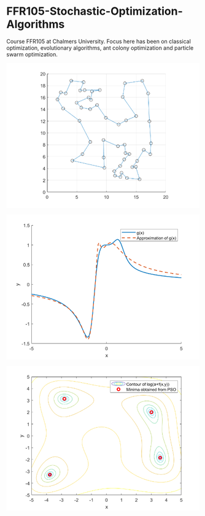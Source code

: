 # FFR105-Stochastic-Optimization-Algorithms
Course FFR105 at Chalmers University. Focus here has been on classical optimization, evolutionary algorithms, ant colony optimization and particle swarm optimization.

![](https://github.com/erik-norlin/FFR105-Stochastic-Optimization-Algorithms/blob/main/Home%20work%202/Plots/BestPath.png?raw=true)

![](https://github.com/erik-norlin/FFR105-Stochastic-Optimization-Algorithms/blob/main/Home%20work%202/Plots/gApprox.png?raw=true) 

![](https://github.com/erik-norlin/FFR105-Stochastic-Optimization-Algorithms/blob/main/Home%20work%202/Plots/PSO2.png?raw=true)
